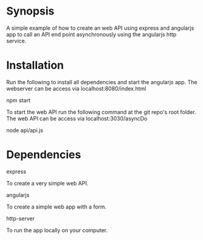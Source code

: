 # Synopsis
A simple example of how to create an web API using express and angularjs app to call an API end point asynchronously using the angularjs http service.

# Installation
Run the following to install all dependencies and start the angularjs app. The webserver can be access via localhost:8080/index.html

npm start

To start the web API run the following command at the git repo's root folder. The web API can be access via localhost:3030/asyncDo

node api/api.js

# Dependencies
express

To create a very simple web API.

angularjs

To create a simple web app with a form.

http-server

To run the app locally on your computer.
